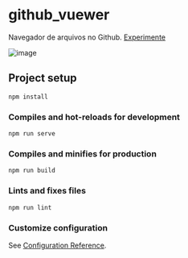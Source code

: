 # github_vuewer
Navegador de arquivos no Github. [Experimente](https://gabyvictoria0122.github.io/github_vuewer/)

![image](https://user-images.githubusercontent.com/104435995/219430859-b1e982c9-49b4-45cb-a59f-4a9b891b1ec0.png)

## Project setup
```
npm install
```

### Compiles and hot-reloads for development
```
npm run serve
```

### Compiles and minifies for production
```
npm run build
```

### Lints and fixes files
```
npm run lint
```

### Customize configuration
See [Configuration Reference](https://cli.vuejs.org/config/).
